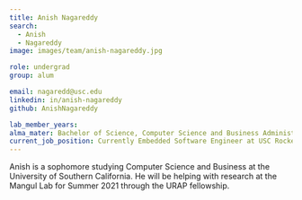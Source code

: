 ```yaml
---
title: Anish Nagareddy
search:
  - Anish
  - Nagareddy
image: images/team/anish-nagareddy.jpg

role: undergrad
group: alum

email: nagaredd@usc.edu
linkedin: in/anish-nagareddy
github: AnishNagareddy

lab_member_years: 
alma_mater: Bachelor of Science, Computer Science and Business Administration, USC Viterbi School of Engineering
current_job_position: Currently Embedded Software Engineer at USC Rocket Propulsion Laboratory
---
```


Anish is a sophomore studying Computer Science and Business at the University of Southern California. He will be helping with research at the Mangul Lab for Summer 2021 through the URAP fellowship.
